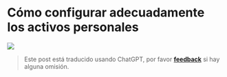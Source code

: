 # Cómo configurar adecuadamente los activos personales

![](https://img.wiki-power.com/d/wiki-media/img/20210312135502.png)

> Este post está traducido usando ChatGPT, por favor [**feedback**](https://github.com/linyuxuanlin/Wiki_MkDocs/issues/new) si hay alguna omisión.
